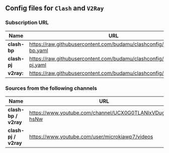 ## Config files for `Clash` and `V2Ray`

### Subscription URL
| Name | URL |
| ------- | -------------- |
| **clash-bp** | https://raw.githubusercontent.com/budamu/clashconfig/main/clash-bp.yaml |
| **clash-pj** | https://raw.githubusercontent.com/budamu/clashconfig/main/clash-pj.yaml |
| **v2ray:** | https://raw.githubusercontent.com/budamu/clashconfig/main/v2ray.txt |

### Sources from the following channels
| Name | URL |
| ----- | -------- |
| **clash-bp / v2ray** |https://www.youtube.com/channel/UCX0G0TLANlxVDugOTw-hsNw |
| **clash-pj / v2ray** | https://www.youtube.com/user/microkiawp7/videos |
